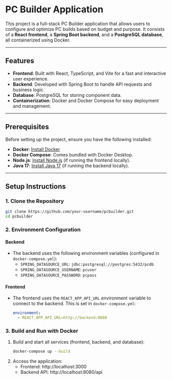 # PC Builder Application

This project is a full-stack PC Builder application that allows users to configure and optimize PC builds based on budget and purpose. It consists of a **React frontend**, a **Spring Boot backend**, and a **PostgreSQL database**, all containerized using Docker.

---

## Features
- **Frontend**: Built with React, TypeScript, and Vite for a fast and interactive user experience.
- **Backend**: Developed with Spring Boot to handle API requests and business logic.
- **Database**: PostgreSQL for storing component data.
- **Containerization**: Docker and Docker Compose for easy deployment and management.

---

## Prerequisites
Before setting up the project, ensure you have the following installed:
- **Docker**: [Install Docker](https://docs.docker.com/get-docker/)
- **Docker Compose**: Comes bundled with Docker Desktop.
- **Node.js**: [Install Node.js](https://nodejs.org/) (if running the frontend locally).
- **Java 17**: [Install Java 17](https://adoptium.net/) (if running the backend locally).

---

## Setup Instructions

### 1. Clone the Repository
```bash
git clone https://github.com/your-username/pcbuilder.git
cd pcbuilder
```
### 2. Environment Configuration
#### Backend
- The backend uses the following environment variables (configured in `docker-compose.yml`):
  - `SPRING_DATASOURCE_URL`: `jdbc:postgresql://postgres:5432/pcdb`
  - `SPRING_DATASOURCE_USERNAME`: `pcuser`
  - `SPRING_DATASOURCE_PASSWORD`: `pcpass`

#### Frontend
- The frontend uses the `REACT_APP_API_URL` environment variable to connect to the backend. This is set in `docker-compose.yml`:
  ```yaml
  environment:
    - REACT_APP_API_URL=http://backend:8080
### 3. Build and Run with Docker
1. Build and start all services (frontend, backend, and database):
   ```bash
   docker-compose up --build
2. Access the application:
    - Frontend: http://localhost:3000
    - Backend API: http://localhost:8080/api
